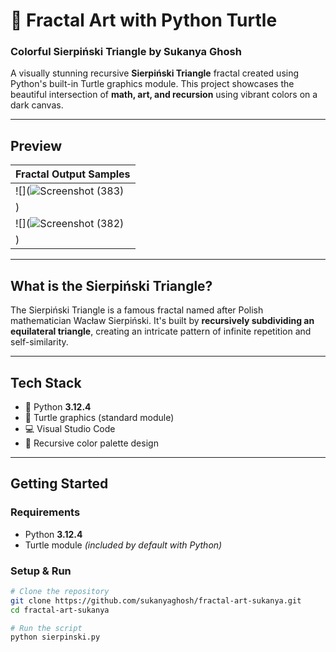 # 🎨 Fractal Art with Python Turtle  
### Colorful Sierpiński Triangle by Sukanya Ghosh

A visually stunning recursive **Sierpiński Triangle** fractal created using Python's built-in Turtle graphics module. This project showcases the beautiful intersection of **math, art, and recursion** using vibrant colors on a dark canvas.

---

##  Preview

| Fractal Output Samples |
|------------------------|
| ![](![Screenshot (383)](https://github.com/user-attachments/assets/d644896e-e476-4202-83ba-c85f893f5a63)
) |
| ![](![Screenshot (382)](https://github.com/user-attachments/assets/e001a1b3-4c7b-487c-8b04-6553cddbb054)
) |

---

##  What is the Sierpiński Triangle?

The Sierpiński Triangle is a famous fractal named after Polish mathematician Wacław Sierpiński. It's built by **recursively subdividing an equilateral triangle**, creating an intricate pattern of infinite repetition and self-similarity.

---

##  Tech Stack

- 🐍 Python **3.12.4**
- 🐢 Turtle graphics (standard module)
- 💻 Visual Studio Code
- 🎨 Recursive color palette design

---

##  Getting Started

###  Requirements

- Python **3.12.4**
- Turtle module *(included by default with Python)*

###  Setup & Run

```bash
# Clone the repository
git clone https://github.com/sukanyaghosh/fractal-art-sukanya.git
cd fractal-art-sukanya

# Run the script
python sierpinski.py
